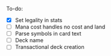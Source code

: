To-do:

- [x] Set legality in stats
- [ ] Mana cost handles no cost and land
- [ ] Parse symbols in card text
- [ ] Deck name
- [ ] Transactional deck creation
